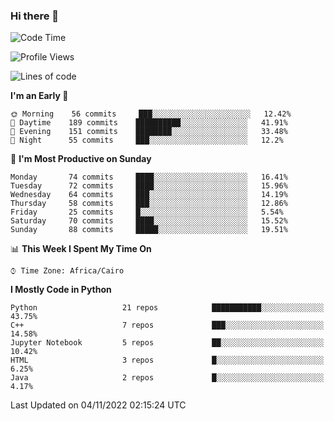 ### Hi there 👋

<!--
**AMR-KELEG/AMR-KELEG** is a ✨ _special_ ✨ repository because its `README.md` (this file) appears on your GitHub profile.

Here are some ideas to get you started:

- 🔭 I’m currently working on ...
- 🌱 I’m currently learning ...
- 👯 I’m looking to collaborate on ...
- 🤔 I’m looking for help with ...
- 💬 Ask me about ...
- 📫 How to reach me: ...
- 😄 Pronouns: ...
- ⚡ Fun fact: ...
-->

<!--START_SECTION:waka-->
![Code Time](http://img.shields.io/badge/Code%20Time-0%20secs-blue)

![Profile Views](http://img.shields.io/badge/Profile%20Views-6-blue)

![Lines of code](https://img.shields.io/badge/From%20Hello%20World%20I%27ve%20Written-2%20Million%20lines%20of%20code-blue)

**I'm an Early 🐤** 

```text
🌞 Morning    56 commits     ███░░░░░░░░░░░░░░░░░░░░░░   12.42% 
🌆 Daytime    189 commits    ██████████░░░░░░░░░░░░░░░   41.91% 
🌃 Evening    151 commits    ████████░░░░░░░░░░░░░░░░░   33.48% 
🌙 Night      55 commits     ███░░░░░░░░░░░░░░░░░░░░░░   12.2%

```
📅 **I'm Most Productive on Sunday** 

```text
Monday       74 commits     ████░░░░░░░░░░░░░░░░░░░░░   16.41% 
Tuesday      72 commits     ████░░░░░░░░░░░░░░░░░░░░░   15.96% 
Wednesday    64 commits     ███░░░░░░░░░░░░░░░░░░░░░░   14.19% 
Thursday     58 commits     ███░░░░░░░░░░░░░░░░░░░░░░   12.86% 
Friday       25 commits     █░░░░░░░░░░░░░░░░░░░░░░░░   5.54% 
Saturday     70 commits     ████░░░░░░░░░░░░░░░░░░░░░   15.52% 
Sunday       88 commits     █████░░░░░░░░░░░░░░░░░░░░   19.51%

```


📊 **This Week I Spent My Time On** 

```text
⌚︎ Time Zone: Africa/Cairo

```

**I Mostly Code in Python** 

```text
Python                   21 repos            ███████████░░░░░░░░░░░░░░   43.75% 
C++                      7 repos             ███░░░░░░░░░░░░░░░░░░░░░░   14.58% 
Jupyter Notebook         5 repos             ██░░░░░░░░░░░░░░░░░░░░░░░   10.42% 
HTML                     3 repos             █░░░░░░░░░░░░░░░░░░░░░░░░   6.25% 
Java                     2 repos             █░░░░░░░░░░░░░░░░░░░░░░░░   4.17%

```



 Last Updated on 04/11/2022 02:15:24 UTC
<!--END_SECTION:waka-->

